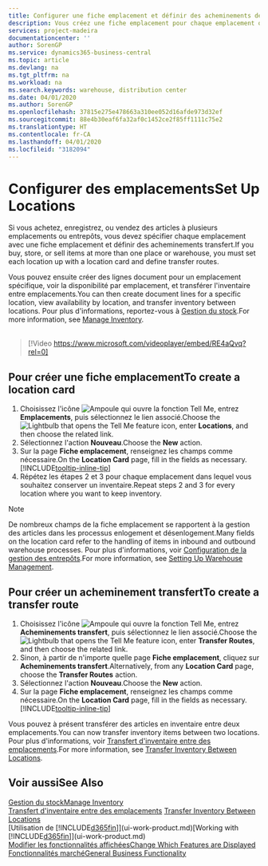 ```yaml
---
title: Configurer une fiche emplacement et définir des acheminements de transfert| Microsoft Docs
description: Vous créez une fiche emplacement pour chaque emplacement où vous stockez des articles d'inventaire, par exemple, un entrepôt ou un centre de distribution, et configurez des acheminements pour le transfert d'articles entre emplacements.
services: project-madeira
documentationcenter: ''
author: SorenGP
ms.service: dynamics365-business-central
ms.topic: article
ms.devlang: na
ms.tgt_pltfrm: na
ms.workload: na
ms.search.keywords: warehouse, distribution center
ms.date: 04/01/2020
ms.author: SorenGP
ms.openlocfilehash: 37815e275e478663a310ee052d16afde973d32ef
ms.sourcegitcommit: 88e4b30eaf6fa32af0c1452ce2f85ff1111c75e2
ms.translationtype: HT
ms.contentlocale: fr-CA
ms.lasthandoff: 04/01/2020
ms.locfileid: "3182094"
---
```

# <a name="set-up-locations"></a><span data-ttu-id="b2835-103">Configurer des emplacements</span><span class="sxs-lookup"><span data-stu-id="b2835-103">Set Up Locations</span></span>
<span data-ttu-id="b2835-104">Si vous achetez, enregistrez, ou vendez des articles à plusieurs emplacements ou entrepôts, vous devez spécifier chaque emplacement avec une fiche emplacement et définir des acheminements transfert.</span><span class="sxs-lookup"><span data-stu-id="b2835-104">If you buy, store, or sell items at more than one place or warehouse, you must set each location up with a location card and define transfer routes.</span></span>

<span data-ttu-id="b2835-105">Vous pouvez ensuite créer des lignes document pour un emplacement spécifique, voir la disponibilité par emplacement, et transférer l'inventaire entre emplacements.</span><span class="sxs-lookup"><span data-stu-id="b2835-105">You can then create document lines for a specific location, view availability by location, and transfer inventory between locations.</span></span> <span data-ttu-id="b2835-106">Pour plus d'informations, reportez-vous à [Gestion du stock](inventory-manage-inventory.md).</span><span class="sxs-lookup"><span data-stu-id="b2835-106">For more information, see [Manage Inventory](inventory-manage-inventory.md).</span></span>
<br><br>  
  
> [!Video https://www.microsoft.com/videoplayer/embed/RE4aQvq?rel=0]

## <a name="to-create-a-location-card"></a><span data-ttu-id="b2835-107">Pour créer une fiche emplacement</span><span class="sxs-lookup"><span data-stu-id="b2835-107">To create a location card</span></span>
1. <span data-ttu-id="b2835-108">Choisissez l'icône ![Ampoule qui ouvre la fonction Tell Me](media/ui-search/search_small.png "Dites-moi ce que vous voulez faire"), entrez **Emplacements**, puis sélectionnez le lien associé.</span><span class="sxs-lookup"><span data-stu-id="b2835-108">Choose the ![Lightbulb that opens the Tell Me feature](media/ui-search/search_small.png "Tell me what you want to do") icon, enter **Locations**, and then choose the related link.</span></span>
2. <span data-ttu-id="b2835-109">Sélectionnez l'action **Nouveau**.</span><span class="sxs-lookup"><span data-stu-id="b2835-109">Choose the **New** action.</span></span>
3. <span data-ttu-id="b2835-110">Sur la page **Fiche emplacement**, renseignez les champs comme nécessaire.</span><span class="sxs-lookup"><span data-stu-id="b2835-110">On the **Location Card** page, fill in the fields as necessary.</span></span> [!INCLUDE[tooltip-inline-tip](includes/tooltip-inline-tip_md.md)]
4. <span data-ttu-id="b2835-111">Répétez les étapes 2 et 3 pour chaque emplacement dans lequel vous souhaitez conserver un inventaire.</span><span class="sxs-lookup"><span data-stu-id="b2835-111">Repeat steps 2 and 3 for every location where you want to keep inventory.</span></span>

> [!NOTE]  
> <span data-ttu-id="b2835-112">De nombreux champs de la fiche emplacement se rapportent à la gestion des articles dans les processus enlogement et désenlogement.</span><span class="sxs-lookup"><span data-stu-id="b2835-112">Many fields on the location card refer to the handling of items in inbound and outbound warehouse processes.</span></span> <span data-ttu-id="b2835-113">Pour plus d'informations, voir [Configuration de la gestion des entrepôts](warehouse-setup-warehouse.md).</span><span class="sxs-lookup"><span data-stu-id="b2835-113">For more information, see [Setting Up Warehouse Management](warehouse-setup-warehouse.md).</span></span>

## <a name="to-create-a-transfer-route"></a><span data-ttu-id="b2835-114">Pour créer un acheminement transfert</span><span class="sxs-lookup"><span data-stu-id="b2835-114">To create a transfer route</span></span>
1. <span data-ttu-id="b2835-115">Choisissez l'icône ![Ampoule qui ouvre la fonction Tell Me](media/ui-search/search_small.png "Dites-moi ce que vous voulez faire"), entrez **Acheminements transfert**, puis sélectionnez le lien associé.</span><span class="sxs-lookup"><span data-stu-id="b2835-115">Choose the ![Lightbulb that opens the Tell Me feature](media/ui-search/search_small.png "Tell me what you want to do") icon, enter **Transfer Routes**, and then choose the related link.</span></span>
2. <span data-ttu-id="b2835-116">Sinon, à partir de n'importe quelle page **Fiche emplacement**, cliquez sur **Acheminements transfert**.</span><span class="sxs-lookup"><span data-stu-id="b2835-116">Alternatively, from any **Location Card** page, choose the **Transfer Routes** action.</span></span>
3. <span data-ttu-id="b2835-117">Sélectionnez l'action **Nouveau**.</span><span class="sxs-lookup"><span data-stu-id="b2835-117">Choose the **New** action.</span></span>
4. <span data-ttu-id="b2835-118">Sur la page **Fiche emplacement**, renseignez les champs comme nécessaire.</span><span class="sxs-lookup"><span data-stu-id="b2835-118">On the **Location Card** page, fill in the fields as necessary.</span></span> [!INCLUDE[tooltip-inline-tip](includes/tooltip-inline-tip_md.md)]

<span data-ttu-id="b2835-119">Vous pouvez à présent transférer des articles en inventaire entre deux emplacements.</span><span class="sxs-lookup"><span data-stu-id="b2835-119">You can now transfer inventory items between two locations.</span></span> <span data-ttu-id="b2835-120">Pour plus d'informations, voir [Transfert d'inventaire entre des emplacements](inventory-how-transfer-between-locations.md).</span><span class="sxs-lookup"><span data-stu-id="b2835-120">For more information, see [Transfer Inventory Between Locations](inventory-how-transfer-between-locations.md).</span></span>    

## <a name="see-also"></a><span data-ttu-id="b2835-121">Voir aussi</span><span class="sxs-lookup"><span data-stu-id="b2835-121">See Also</span></span>
[<span data-ttu-id="b2835-122">Gestion du stock</span><span class="sxs-lookup"><span data-stu-id="b2835-122">Manage Inventory</span></span>](inventory-manage-inventory.md)  
<span data-ttu-id="b2835-123">[Transfert d'inventaire entre des emplacements](inventory-how-transfer-between-locations.md)  </span><span class="sxs-lookup"><span data-stu-id="b2835-123">[Transfer Inventory Between Locations](inventory-how-transfer-between-locations.md)  </span></span>  
<span data-ttu-id="b2835-124">[Utilisation de [!INCLUDE[d365fin](includes/d365fin_md.md)]](ui-work-product.md)</span><span class="sxs-lookup"><span data-stu-id="b2835-124">[Working with [!INCLUDE[d365fin](includes/d365fin_md.md)]](ui-work-product.md)</span></span>  
[<span data-ttu-id="b2835-125">Modifier les fonctionnalités affichées</span><span class="sxs-lookup"><span data-stu-id="b2835-125">Change Which Features are Displayed</span></span>](ui-experiences.md)  
[<span data-ttu-id="b2835-126">Fonctionnalités marché</span><span class="sxs-lookup"><span data-stu-id="b2835-126">General Business Functionality</span></span>](ui-across-business-areas.md)
